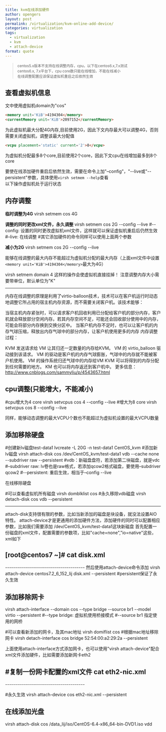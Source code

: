 ```yaml
---
title: kvm在线添加硬件
author: opengers
layout: post
permalink: /virtualization/kvm-online-add-device/
categories: virtualization
tags:
  - virtualization
  - kvm
  - attach-device
format: quote
---
```


><small>centos5.x版本不支持在线调整内存，cpu，以下在centos6.x,7.x测试  
centos6.x, 7.x平台下，cpu core数只能在线增加，不能在线减小  
在线调整配置应该保证虚拟机重启之后依然生效</small>  

## 查看虚拟机信息  
文中使用虚拟机domain为"cos"

``` html
<memory unit='KiB'>4194304</memory>
<currentMemory unit='KiB'>2097152</currentMemory>
```  
为此虚拟机最大分配4G内存,目前使用2G，因此下文内存最大可以调整4G，否则需要关闭虚拟机，调整该最大分配值

``` html
<vcpu placement='static' current='2'>8</vcpu>
```
为虚拟机分配最多8个core,目前使用2个core，因此下文cpu在线增加最多到8个core

要使在线添加硬件重启后依然生效，需要在命令上加"–config"，"--live或"--persistent"参数，具体使用`virsh setmem --help`查看  
以下操作虚拟机处于运行状态

## 内存调整

**临时调整为4G**
	virsh setmem cos 4G

**调整的同时更改xml文件，永久调整**
	virsh setmem cos 2G --config --live
	#--config: 设置的同时更改虚拟机xml文件，这样就可以保证虚拟机重启后仍然生效
	#–live: 在线调整
	#其它添加硬件的命令同样可以使用上面两个参数

**减小为2G**
	virsh setmem cos 2G --config --live

能够在线调整的最大内存不能超过为虚拟机分配的最大内存（上面xml文件中设置`<memory unit='KiB'>4194304</memory>`最大为4G）

virsh setmem domain 4  这样的操作会使虚拟机直接挂掉！
注意调整内存大小需要带单位，默认单位为"K" 

-----------------------------------------------------------------------------------

内存在线调整的原理是利用了virtio-balloon技术，技术可以在客户机运行时动态地调整它所占用的宿主机内存资源，而不需要关闭客户机。该技术能够：

当宿主机内存紧张时，可以请求客户机回收利用已分配给客户机的部分内存，客户机就会释放部分空闲内存。若其内存空间不足，可能还会回收部分使用中的内存，可能会将部分内存换到交换分区中。
当客户机内存不足时，也可以让客户机的内存气球压缩，释放出内存气球中的部分内存，让客户机使用更多的内存
内存调整过程：

KVM 发送请求给 VM 让其归还一定数量的内存给KVM。
VM 的 virtio_balloon 驱动接到该请求。
VM 的驱动是客户机的内存气球膨胀，气球中的内存就不能被客户机使用。
VM 的操作系统归还气球中的内存给VM
KVM 可以将得到的内存分配到任何需要的地方。
KM 也可以将内存返还到客户机中。
更多信息：http://www.cnblogs.com/sammyliu/p/4543657.html

## cpu调整(只能增大，不能减小)
#cpu增大为4 core
virsh setvcpus cos 4 --config --live
#增大为8 core
virsh setvcpus cos 8 --config --live

同样，能够动态调整的最大VCPU个数也不能超过为虚拟机设置的最大VCPU数量

## 添加移除硬盘
#创建新lv磁盘test-data1
lvcreate -L 20G -n test-data1 CentOS_kvm
#添加新lv磁盘
virsh attach-disk cos  /dev/CentOS_kvm/test-data1 vdb --cache none --subdriver raw --persistent
#vdb：新磁盘盘符，若添加第二块磁盘，就是vdc
#–subdriver raw: lv卷也是raw格式，若添加qcow2格式磁盘，要使用–subdriver qcow2 
#--persistent: 重启生效，相当于–config --live

在线移除硬盘

#可以查看虚拟机所有磁盘
virsh domblklist cos
#永久移除vdb磁盘
virsh detach-disk cos vdb --persistent

-----------------------------------------------------------------------------------

attach-disk支持很有限的参数，比如当新添加的磁盘是块设备，就没法设置AIO特性。
attach-device才是更通用的添加硬件方法，添加硬件的同时可以配置相应参数，比如我们需要添加 /dev/CentOS_kvm/test-data1这块新磁盘
首先配置一份磁盘的xml文件，配置需要的参数项，比如"cache=none","io=native"这些，xml如下

[root@centos7 ~]# cat disk.xml
----------------------------------------
<disk type='block' device='disk'>
<driver name='qemu' type='raw' cache='none' io='native'/>
<source dev='/dev/CentOS_kvm/centos02_lij_data1'/>
<target dev='vdb' bus='virtio'/>
</disk>
----------------------------------------
然后使用attach-device命令添加
virsh attach-device centos7.2_6_152_lij disk.xml --persistent
#persistent保证了永久生效 

## 添加移除网卡
virsh attach-interface --domain cos --type bridge --source br1 --model virtio --persistent
#--type bridge: 虚拟机使用桥接模式
#--source br1 指定使用的网桥

#可以查看新添加的网卡，及其mac地址
virsh domiflist cos
#根据mac地址移除网卡
virsh detach-interface cos bridge 52:54:00:a2:29:2a --persistent 

上面使用attach-interface方式添加网卡，也可以使用"virsh attach-device"配合xml文件添加硬件，比如需要添加新网卡eth2

#复制一份网卡配置的xml文件
cat eth2-nic.xml
----------------------------------------
<interface type='bridge'>
<source bridge='br1'/>
<model type='virtio'/
</interface>
----------------------------------------

#永久生效
virsh attach-device cos eth2-nic.xml --persistent

## 在线添加光盘
virsh attach-disk cos /data_lij/iso/CentOS-6.4-x86_64-bin-DVD1.iso vdd 

